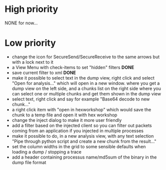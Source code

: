 # High priority #

NONE for now...

# Low priority #
  * change the icon for SecureSend/SecureReceive to the same arrows but with a lock next to it
  * a View Menu with check-items to set "hidden" filters **DONE**
  * save current filter to xml **DONE**
  * make it possible to select text in the dump view, right click and select "Open for analysis..." which will open in a new window. where you get a dump view on the left side, and a chunks list on the right side where you can select one or multiple chunks and get them shown in the dump view
  * select text, right click and say for example "Base64 decode to new chunk..."
  * a right click item with "open in hexworkshop"  which would save the chunk to a temp file and open it with hex workshop
  * change the inject dialog to make it more user friendly
  * add a filter based on the injected client so you can filter out packets coming from an application if you injected in multiple processes
  * make it possible to do, in a new analysis view, with any text selection "Pipe through python script and create a new chunk from the result..."
  * set the column widths in the grid to some sensible defaults when loading a dump / stopping a trace
  * add a header containing processus name/md5sum of the binary in the dump file format